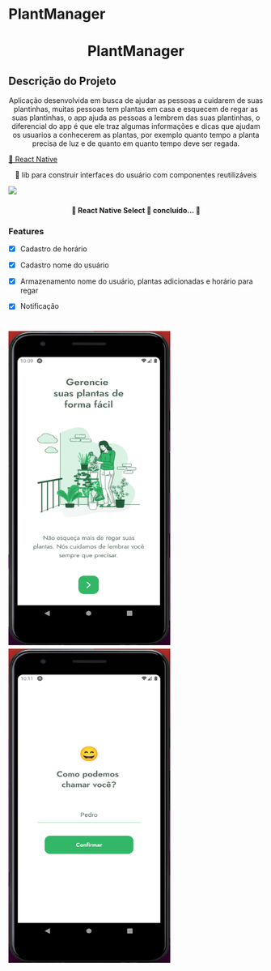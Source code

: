 # PlantManager

<h1 align="center">PlantManager</h1>

## Descrição do Projeto

<p align="center">Aplicação desenvolvida em busca de ajudar as pessoas a cuidarem de suas plantinhas,
                muitas pessoas tem plantas em casa e esquecem de regar as suas plantinhas, o app ajuda as pessoas a lembrem das suas plantinhas,
                o diferencial do app é que ele traz algumas informações e dicas que ajudam os usuarios a conhecerem as plantas,
                por exemplo quanto tempo a planta precisa de luz e de quanto em quanto tempo deve ser regada.
</p>

<a href="https://reactnative.dev/">🔗 React Native</a>

<p align="center">🚀 lib para construir interfaces do usuário com componentes reutilizáveis</p>

<img src="https://img.shields.io/static/v1?label=React&message=16.13.1&color=7159c1&style=for-the-badge&logo=ghost"/>

<h4 align="center"> 
    🚧  React Native Select 🚀 concluído...  🚧
  </h4>
 
  ### Features

- [x] Cadastro de horário
- [x] Cadastro nome do usuário
- [x] Armazenamento nome do usuário, plantas adicionadas e horário para regar 
- [x] Notificação


<h1 align="left">
  <img width="320em" height="620em" alt="NextLevelWeek" title="#NextLevelWeek" src="./assets/imgProject/plant1.png" />
  <img width="320em" height="620em" alt="plant2" title="#plant2" src="./assets/imgProject/plamt2.png" />
</h1>

  

